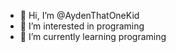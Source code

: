 - 👋 Hi, I’m @AydenThatOneKid
- 👀 I’m interested in programing
- 🌱 I’m currently learning programing

<!---
AydenThatOneKid/AydenThatOneKid is a ✨ special ✨ repository because its `README.md` (this file) appears on your GitHub profile.
You can click the Preview link to take a look at your changes.
--->
